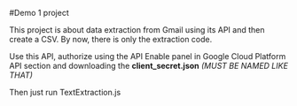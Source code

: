 
#Demo 1 project

This project is about data extraction from Gmail using its API and then create a CSV.
By now, there is only the extraction code.

Use this API, authorize using the API Enable panel in Google Cloud Platform API section and downloading the **client_secret.json** *(MUST BE NAMED LIKE THAT)*

Then just run
  TextExtraction.js
